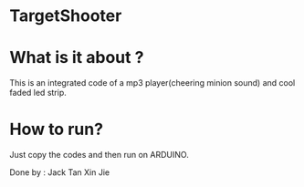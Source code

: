 # TargetShooter

# What is it about ? 
This is an integrated code of a mp3 player(cheering minion sound) and cool faded led strip.


# How to run? 
Just copy the codes and then run on ARDUINO.



Done by : Jack Tan Xin Jie
 
